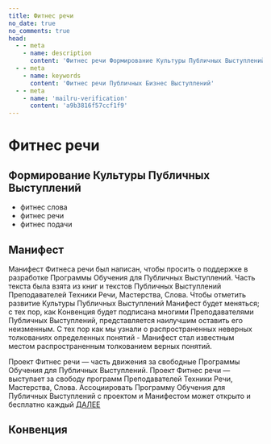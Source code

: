 ```yaml
---
title: Фитнес речи
no_date: true
no_comments: true
head:
  - - meta
    - name: description
      content: 'Фитнес речи Формирование Культуры Публичных Выступлений. Проект Фитнес речи — часть движения за свободные Программы Обучения для Публичных Выступлений, выступает за свободу программ Преподавателей Техники Речи, Мастерства, Слова! Ассоциировать Программу Обучения для Публичных Выступлений с проектом и Манифестом может открыто и бесплатно каждый.'
  - - meta
    - name: keywords 
      content: 'Фитнес речи Публичных Бизнес Выступлений'
  - - meta
    - name: 'mailru-verification'
      content: 'a9b3816f57ccf1f9'
---
```


# Фитнес речи

## Формирование Культуры Публичных Выступлений

- фитнес слова
- фитнес речи
- фитнес подачи

## Манифест

Манифест Фитнеса речи был написан, чтобы просить о поддержке в разработке Программы Обучения для Публичных Выступлений.
Часть текста была взята из книг и текстов Публичных Выступлений Преподавателей Техники Речи, Мастерства, Слова.
Чтобы отметить развитие Культуры Публичных Выступлений Манифест будет меняться; с тех пор, как Конвенция будет подписана многими Преподавателями Публичных Выступлений, представляется наилучшим оставить его неизменным.
С тех пор как мы узнали о распространенных неверных толкованиях определенных понятий - Манифест стал известным местом распространенным толкованием верных понятий.

Проект Фитнес речи — часть движения за свободные Программы Обучения для Публичных Выступлений.
Проект Фитнес речи — выступает за свободу программ Преподавателей Техники Речи, Мастерства, Слова.
Ассоциировать Программу Обучения для Публичных Выступлений с проектом и Манифестом может открыто и бесплатно каждый [ДАЛЕЕ](/manifesto)

## Конвенция

